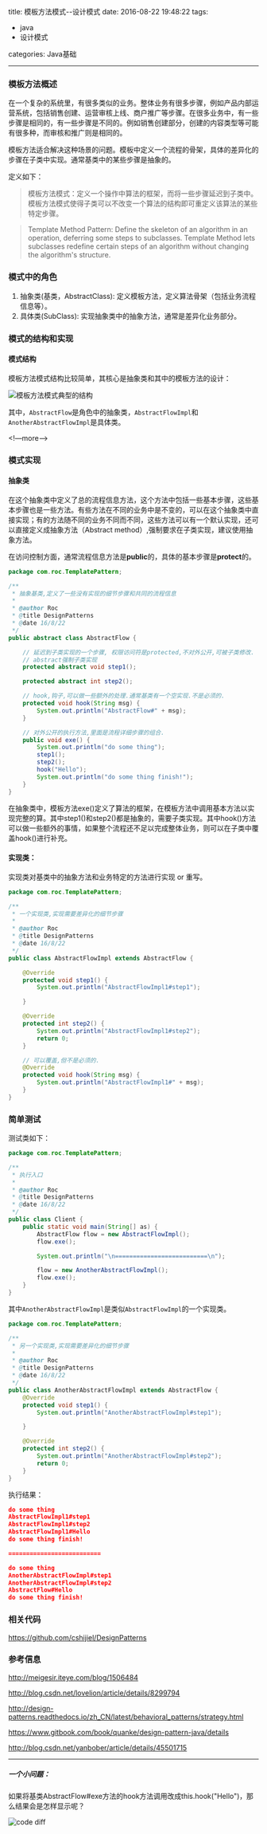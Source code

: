 title: 模板方法模式--设计模式
date:  2016-08-22 19:48:22
tags:
- java
- 设计模式

categories: Java基础

---

### 模板方法概述

在一个复杂的系统里，有很多类似的业务。整体业务有很多步骤，例如产品内部运营系统，包括销售创建、运营审核上线、商户推广等步骤。在很多业务中，有一些步骤是相同的，有一些步骤是不同的。例如销售创建部分，创建的内容类型等可能有很多种，而审核和推广则是相同的。

模板方法适合解决这种场景的问题。模板中定义一个流程的骨架，具体的差异化的步骤在子类中实现。通常基类中的某些步骤是抽象的。

定义如下：
> 模板方法模式：定义一个操作中算法的框架，而将一些步骤延迟到子类中。模板方法模式使得子类可以不改变一个算法的结构即可重定义该算法的某些特定步骤。



> Template Method Pattern:  Define the skeleton of an algorithm in an  operation, deferring some steps to subclasses. Template Method lets  subclasses redefine certain steps of an algorithm without changing the  algorithm's structure.

### 模式中的角色

1. 抽象类(基类，AbstractClass): 定义模板方法，定义算法骨架（包括业务流程信息等）。
2. 具体类(SubClass): 实现抽象类中的抽象方法，通常是差异化业务部分。

### 模式的结构和实现

#### 模式结构

模板方法模式结构比较简单，其核心是抽象类和其中的模板方法的设计：

![模板方法模式典型的结构](http://cshijiel.qiniudn.com/16-8-22/27086173.jpg)



其中，`AbstractFlow`是角色中的抽象类，`AbstractFlowImpl`和`AnotherAbstractFlowImpl`是具体类。



<!—more—>



### 模式实现

#### 抽象类

在这个抽象类中定义了总的流程信息方法，这个方法中包括一些基本步骤，这些基本步骤也是一些方法。有些方法在不同的业务中是不变的，可以在这个抽象类中直接实现；有的方法随不同的业务不同而不同，这些方法可以有一个默认实现，还可以直接定义成抽象方法（Abstract method）,强制要求在子类实现，建议使用抽象方法。



在访问控制方面，通常流程信息方法是**public**的，具体的基本步骤是**protect**的。

```java
package com.roc.TemplatePattern;

/**
 * 抽象基类,定义了一些没有实现的细节步骤和共同的流程信息
 *
 * @author Roc
 * @title DesignPatterns
 * @date 16/8/22
 */
public abstract class AbstractFlow {

    // 延迟到子类实现的一个步骤, 权限访问符是protected,不对外公开,可被子类修改.
    // abstract强制子类实现
    protected abstract void step1();

    protected abstract int step2();

    // hook,钩子,可以做一些额外的处理.通常基类有一个空实现.不是必须的.
    protected void hook(String msg) {
        System.out.println("AbstractFlow#" + msg);
    }

    // 对外公开的执行方法,里面是流程详细步骤的组合.
    public void exe() {
        System.out.println("do some thing");
        step1();
        step2();
        hook("Hello");
        System.out.println("do some thing finish!");
    }
}
```

在抽象类中，模板方法exe()定义了算法的框架，在模板方法中调用基本方法以实现完整的算。其中step1()和step2()都是抽象的，需要子类实现。其中hook()方法可以做一些额外的事情，如果整个流程还不足以完成整体业务，则可以在子类中覆盖hook()进行补充。

#### 实现类：

实现类对基类中的抽象方法和业务特定的方法进行实现 or 重写。



```java
package com.roc.TemplatePattern;

/**
 * 一个实现类,实现需要差异化的细节步骤
 *
 * @author Roc
 * @title DesignPatterns
 * @date 16/8/22
 */
public class AbstractFlowImpl extends AbstractFlow {

    @Override
    protected void step1() {
        System.out.println("AbstractFlowImpl1#step1");

    }

    @Override
    protected int step2() {
        System.out.println("AbstractFlowImpl1#step2");
        return 0;
    }

    // 可以覆盖,但不是必须的.
    @Override
    protected void hook(String msg) {
        System.out.println("AbstractFlowImpl1#" + msg);
    }
}
```



### 简单测试

测试类如下：

```java
package com.roc.TemplatePattern;

/**
 * 执行入口
 *
 * @author Roc
 * @title DesignPatterns
 * @date 16/8/22
 */
public class Client {
    public static void main(String[] as) {
        AbstractFlow flow = new AbstractFlowImpl();
        flow.exe();

        System.out.println("\n==========================\n");

        flow = new AnotherAbstractFlowImpl();
        flow.exe();
    }
}
```

其中`AnotherAbstractFlowImpl`是类似`AbstractFlowImpl`的一个实现类。



```java
package com.roc.TemplatePattern;

/**
 * 另一个实现类,实现需要差异化的细节步骤
 *
 * @author Roc
 * @title DesignPatterns
 * @date 16/8/22
 */
public class AnotherAbstractFlowImpl extends AbstractFlow {
    @Override
    protected void step1() {
        System.out.println("AnotherAbstractFlowImpl#step1");

    }

    @Override
    protected int step2() {
        System.out.println("AnotherAbstractFlowImpl#step2");
        return 0;
    }
}
```



执行结果：

```json
do some thing
AbstractFlowImpl1#step1
AbstractFlowImpl1#step2
AbstractFlowImpl1#Hello
do some thing finish!

==========================

do some thing
AnotherAbstractFlowImpl#step1
AnotherAbstractFlowImpl#step2
AbstractFlow#Hello
do some thing finish!
```



### 相关代码

https://github.com/cshijiel/DesignPatterns



### 参考信息

http://meigesir.iteye.com/blog/1506484

http://blog.csdn.net/lovelion/article/details/8299794

http://design-patterns.readthedocs.io/zh_CN/latest/behavioral_patterns/strategy.html

https://www.gitbook.com/book/quanke/design-pattern-java/details

http://blog.csdn.net/yanbober/article/details/45501715









---

##### 一个小问题：

如果将基类AbstractFlow#exe方法的hook方法调用改成this.hook("Hello")，那么结果会是怎样显示呢？

![code diff](http://cshijiel.qiniudn.com/16-8-22/63797067.jpg)



